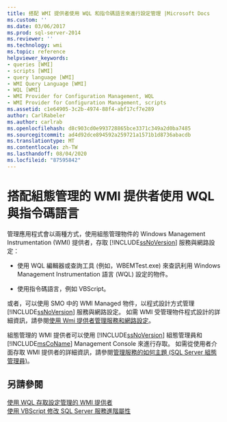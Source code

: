 ```yaml
---
title: 搭配 WMI 提供者使用 WQL 和指令碼語言來進行設定管理 |Microsoft Docs
ms.custom: ''
ms.date: 03/06/2017
ms.prod: sql-server-2014
ms.reviewer: ''
ms.technology: wmi
ms.topic: reference
helpviewer_keywords:
- queries [WMI]
- scripts [WMI]
- query language [WMI]
- WMI Query Language [WMI]
- WQL [WMI]
- WMI Provider for Configuration Management, WQL
- WMI Provider for Configuration Management, scripts
ms.assetid: c1e64905-3c2b-4974-88f4-abf17cf7e289
author: CarlRabeler
ms.author: carlrab
ms.openlocfilehash: d8c903cd0e993728865bce3371c349a2d0ba7485
ms.sourcegitcommit: ad4d92dce894592a259721a1571b1d8736abacdb
ms.translationtype: MT
ms.contentlocale: zh-TW
ms.lasthandoff: 08/04/2020
ms.locfileid: "87595842"
---
```

# <a name="using-wql-and-scripting-languages-with-the-wmi-provider-for-configuration-management"></a>搭配組態管理的 WMI 提供者使用 WQL 與指令碼語言
  管理應用程式會以兩種方式，使用組態管理物件的 Windows Management Instrumentation (WMI) 提供者，存取 [!INCLUDE[ssNoVersion](../../includes/ssnoversion-md.md)] 服務與網路設定：  
  
-   使用 WQL 編輯器或查詢工具 (例如，WBEMTest.exe) 來查訊利用 Windows Management Instrumentation 語言 (WQL) 設定的物件。  
  
-   使用指令碼語言，例如 VBScript。  
  
 或者，可以使用 SMO 中的 WMI Managed 物件，以程式設計方式管理 [!INCLUDE[ssNoVersion](../../includes/ssnoversion-md.md)] 服務與網路設定。 如需 WMI 受管理物件程式設計的詳細資訊，請參閱[使用 Wmi 提供者管理服務和網路設定](../server-management-objects-smo/tasks/managing-services-and-network-settings-by-using-wmi-provider.md)。  
  
 組態管理的 WMI 提供者可以使用 [!INCLUDE[ssNoVersion](../../includes/ssnoversion-md.md)] 組態管理員和 [!INCLUDE[msCoName](../../includes/msconame-md.md)] Management Console 來進行存取。 如需從使用者介面存取 WMI 提供者的詳細資訊，請參閱[管理服務的如何主題 &#40;SQL Server 組態管理員&#41;](../../database-engine/managing-services-how-to-topics-sql-server-configuration-manager.md)。  
  
## <a name="see-also"></a>另請參閱  
 [使用 WQL 存取設定管理的 WMI 提供者](access-wmi-provider-for-configuration-management-using-wql.md)   
 [使用 VBScript 修改 SQL Server 服務進階屬性](access-wmi-provider-for-configuration-management-using-vbscript.md)  
  
  
